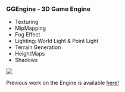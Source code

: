 ### GGEngine - 3D Game Engine
* Texturing
* MipMapping
* Fog Effect
* Lighting: World Light & Point Light
* Terrain Generation 
* HeightMaps
* Shadows

![](ggengineproject.gif)

Previous work on the Engine is available <a href="https://github.com/ErvinCs/CSUBB/tree/master/5-CG-computer-graphicss">here!</a>
